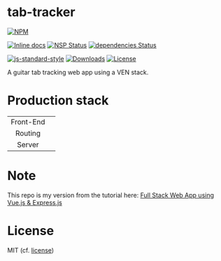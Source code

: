 # tab-tracker
[![NPM](https://nodei.co/npm/tab-tracker.png)](https://nodei.co/npm/tab-tracker/)

[![Inline docs](http://inch-ci.org/github/Berkmann18/tab-tracker.svg?branch=master)](http://inch-ci.org/github/Berkmann18/tab-tracker)
[![NSP Status](https://nodesecurity.io/orgs/berkmann18/projects/a79c537b-fef5-49bf-bb4d-6953a1234fb3/badge)](https://nodesecurity.io/orgs/berkmann18/projects/a79c537b-fef5-49bf-bb4d-6953a1234fb3)
[![dependencies Status](https://david-dm.org/Berkmann18/tab-tracker/status.svg)](https://david-dm.org/Berkmann18/tab-tracker)
<!-- dependabot badge -->
<!-- TravisCI/build badge -->
<!-- BetterCodeHub/quality badge -->
<!-- Codecov + jest badge -->
<!-- SauceLab badge -->

[![js-standard-style](https://img.shields.io/badge/code%20style-standard-brightgreen.svg)](http://standardjs.com)
[![Downloads](https://img.shields.io/npm/dm/tab-tracker.svg)](https://npmcharts.com/compare/tab-tracker?minimal=true)
[![License](https://img.shields.io/npm/l/tab-tracker.svg)](https://www.npmjs.com/package/tab-tracker)

A guitar tab tracking web app using a VEN stack.

# Production stack
<link rel="stylesheet" href="https://cdn.rawgit.com/konpa/devicon/df6431e323547add1b4cf45992913f15286456d3/devicon.min.css">
<style scoped>
.ico {
  font-size: 2rem
}
</style>
<table style="text-align: center">
	<tr>
		<td>Front-End</td>
		<td>
        	<i class="devicon-vuejs-plain colored ico" title="VueJS"></i>
            <i class="devicon-sass-original colored ico" title="SCSS"></i>
        </td>
	</tr>
	<tr>
		<td>Routing</td>
		<td><i class="devicon-express-original colored ico" title="Express"></i></td>
	</tr>
	<tr>
		<td>Server</td>
		<td><i class="devicon-nodejs-plain colored ico" title="NodeJS"></i></td>
	</tr>
</table>

# Note

This repo is my version from the tutorial here: [Full Stack Web App using Vue.js & Express.js](https://www.youtube.com/watch?v=Fa4cRMaTDUI)

# License

MIT (cf. [license](LICENSE))